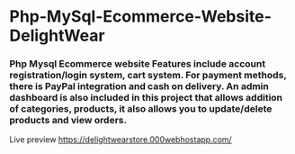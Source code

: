 # Php-MySql-Ecommerce-Website-DelightWear
<h3>Php Mysql Ecommerce website Features include account registration/login system, cart system. For payment methods, there is PayPal integration and cash on delivery. An admin dashboard is also included in this project that allows addition of categories, products, it also allows you to update/delete products and view orders.
</h3>

Live preview
https://delightwearstore.000webhostapp.com/
